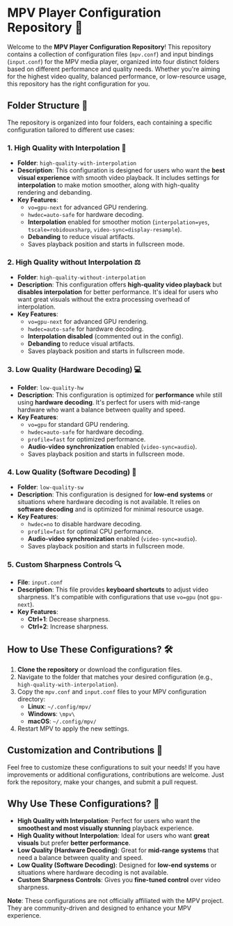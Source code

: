 # MPV Player Configuration Repository 🎥

Welcome to the **MPV Player Configuration Repository**! This repository contains a collection of configuration files (`mpv.conf`) and input bindings (`input.conf`) for the MPV media player, organized into four distinct folders based on different performance and quality needs. Whether you're aiming for the highest video quality, balanced performance, or low-resource usage, this repository has the right configuration for you.

## Folder Structure 📂

The repository is organized into four folders, each containing a specific configuration tailored to different use cases:

### 1. **High Quality with Interpolation** 🌟
   - **Folder**: `high-quality-with-interpolation`
   - **Description**: This configuration is designed for users who want the **best visual experience** with smooth video playback. It includes settings for **interpolation** to make motion smoother, along with high-quality rendering and debanding.
   - **Key Features**:
     - `vo=gpu-next` for advanced GPU rendering.
     - `hwdec=auto-safe` for hardware decoding.
     - **Interpolation** enabled for smoother motion (`interpolation=yes`, `tscale=robidouxsharp`, `video-sync=display-resample`).
     - **Debanding** to reduce visual artifacts.
     - Saves playback position and starts in fullscreen mode.

### 2. **High Quality without Interpolation** ⚖️
   - **Folder**: `high-quality-without-interpolation`
   - **Description**: This configuration offers **high-quality video playback** but **disables interpolation** for better performance. It's ideal for users who want great visuals without the extra processing overhead of interpolation.
   - **Key Features**:
     - `vo=gpu-next` for advanced GPU rendering.
     - `hwdec=auto-safe` for hardware decoding.
     - **Interpolation disabled** (commented out in the config).
     - **Debanding** to reduce visual artifacts.
     - Saves playback position and starts in fullscreen mode.

### 3. **Low Quality (Hardware Decoding)** 💻
   - **Folder**: `low-quality-hw`
   - **Description**: This configuration is optimized for **performance** while still using **hardware decoding**. It's perfect for users with mid-range hardware who want a balance between quality and speed.
   - **Key Features**:
     - `vo=gpu` for standard GPU rendering.
     - `hwdec=auto-safe` for hardware decoding.
     - `profile=fast` for optimized performance.
     - **Audio-video synchronization** enabled (`video-sync=audio`).
     - Saves playback position and starts in fullscreen mode.

### 4. **Low Quality (Software Decoding)** 🐢
   - **Folder**: `low-quality-sw`
   - **Description**: This configuration is designed for **low-end systems** or situations where hardware decoding is not available. It relies on **software decoding** and is optimized for minimal resource usage.
   - **Key Features**:
     - `hwdec=no` to disable hardware decoding.
     - `profile=fast` for optimal CPU performance.
     - **Audio-video synchronization** enabled (`video-sync=audio`).
     - Saves playback position and starts in fullscreen mode.

### 5. **Custom Sharpness Controls** 🔍
   - **File**: `input.conf`
   - **Description**: This file provides **keyboard shortcuts** to adjust video sharpness. It's compatible with configurations that use `vo=gpu` (not `gpu-next`).
   - **Key Features**:
     - **Ctrl+1**: Decrease sharpness.
     - **Ctrl+2**: Increase sharpness.

## How to Use These Configurations? 🛠️

1. **Clone the repository** or download the configuration files.
2. Navigate to the folder that matches your desired configuration (e.g., `high-quality-with-interpolation`).
3. Copy the `mpv.conf` and `input.conf` files to your MPV configuration directory:
   - **Linux**: `~/.config/mpv/`
   - **Windows**: `\mpv\`
   - **macOS**: `~/.config/mpv/`
4. Restart MPV to apply the new settings.

## Customization and Contributions 🤝

Feel free to customize these configurations to suit your needs! If you have improvements or additional configurations, contributions are welcome. Just fork the repository, make your changes, and submit a pull request.

## Why Use These Configurations? 🎯

- **High Quality with Interpolation**: Perfect for users who want the **smoothest and most visually stunning** playback experience.
- **High Quality without Interpolation**: Ideal for users who want **great visuals** but prefer **better performance**.
- **Low Quality (Hardware Decoding)**: Great for **mid-range systems** that need a balance between quality and speed.
- **Low Quality (Software Decoding)**: Designed for **low-end systems** or situations where hardware decoding is not available.
- **Custom Sharpness Controls**: Gives you **fine-tuned control** over video sharpness.

**Note**: These configurations are not officially affiliated with the MPV project. They are community-driven and designed to enhance your MPV experience.
